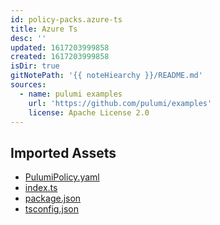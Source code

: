 ```yaml
---
id: policy-packs.azure-ts
title: Azure Ts
desc: ''
updated: 1617203999858
created: 1617203999858
isDir: true
gitNotePath: '{{ noteHiearchy }}/README.md'
sources:
  - name: pulumi examples
    url: 'https://github.com/pulumi/examples'
    license: Apache License 2.0
---
```

## Imported Assets

- [PulumiPolicy.yaml](/assets/pulumipolicy.yaml)
- [index.ts](/assets/index.ts)
- [package.json](/assets/package.json)
- [tsconfig.json](/assets/tsconfig.json)

